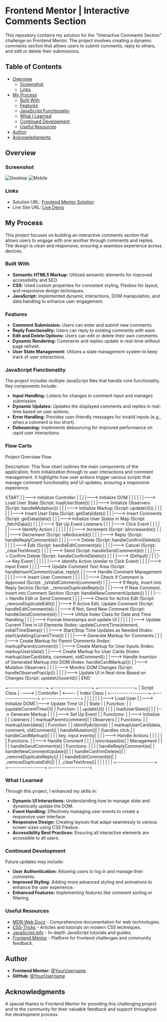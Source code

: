 # Frontend Mentor | Interactive Comments Section

This repository contains my solution for the "Interactive Comments Section" challenge on Frontend Mentor. The project involves creating a dynamic comments section that allows users to submit comments, reply to others, and edit or delete their submissions.

## Table of Contents

- [Overview](#overview)
  - [Screenshot](#screenshot)
  - [Links](#links)
- [My Process](#my-process)
  - [Built With](#built-with)
  - [Features](#features)
  - [JavaScript Functionality](#javascript-functionality)
  - [What I Learned](#what-i-learned)
  - [Continued Development](#continued-development)
  - [Useful Resources](#useful-resources)
- [Author](#author)
- [Acknowledgments](#acknowledgments)

## Overview

### Screenshot

![Desktop](./design/Desktop.png)
![Mobile](./design/Mobile.png)

### Links

- Solution URL: [Frontend Mentor Solution](https://www.frontendmentor.io/solutions/your-solution-url)
- Live Site URL: [Live Demo](https://your-github-username.github.io/your-repo-name)

## My Process

This project focuses on building an interactive comments section that allows users to engage with one another through comments and replies. The design is clean and responsive, ensuring a seamless experience across devices.

### Built With

- **Semantic HTML5 Markup:** Utilized semantic elements for improved accessibility and SEO.
- **CSS:** Used custom properties for consistent styling, Flexbox for layout, and responsive design techniques.
- **JavaScript:** Implemented dynamic interactions, DOM manipulation, and data handling to enhance user engagement.

### Features

- **Comment Submission:** Users can enter and submit new comments.
- **Reply Functionality:** Users can reply to existing comments with ease.
- **Edit and Delete Options:** Users can edit or delete their own comments.
- **Dynamic Rendering:** Comments and replies update in real-time without page refresh.
- **User State Management:** Utilizes a state management system to keep track of user interactions.

### JavaScript Functionality

The project includes multiple JavaScript files that handle core functionality. Key components include:

- **Input Handling:** Listens for changes in comment input and manages submission.
- **Dynamic Updates:** Updates the displayed comments and replies in real-time based on user actions.
- **Error Handling:** Provides user-friendly messages for invalid inputs (e.g., when a comment is too short).
- **Debouncing:** Implements debouncing for improved performance on rapid user interactions.

### Flow Carts

Project Overview Flow

Description: This flow chart outlines the main components of the application, from initialization through to user interactions and comment management. It highlights how user actions trigger various scripts that manage comment functionality and UI updates, ensuring a responsive experience.

<!-- prettier-ignore -->
START
|
|---> Initialize Controller
|     |
|     |---> Initialize DOM
|     |     |
|     |     |---> Load User State (Script: loadUserState())
|     |     |---> Initialize Observers (Script: handleMutation())
|     |     |---> Initialize Markup (Script: updateUi())
|     |           |
|     |           |---> Insert User Data (Script: getData(data))
|     |           |---> Insert Comments (Script: getData(data))
|     |           |---> Initialize User States in Map (Script: _fetchData())
|     |
|     |---> Set Up Event Listeners
|           |
|           |---> Click Event
|           |     |
|           |     |---> Identify Action
|           |     |     |
|           |     |     |---> Increment (Script: isIncreased(e))
|           |     |     |---> Decrement (Script: isReduced(e))
|           |     |     |---> Reply (Script: handleReplyComment(e))
|           |     |     |---> Delete (Script: handleConfirmDelete())
|           |     |     |---> Edit (Script: handleEditComment(e))
|           |     |     |---> Cancel (Script: _clearTextArea())
|           |     |     |---> Send (Script: handleSendComment(e))
|           |     |     |---> Confirm Delete (Script: handleConfirmDelete())
|           |     |     |---> (Default)
|           |
|           |---> Key Event
|           |     |
|           |     |---> Identify Action (similar to Click Event)
|           |
|           |---> Input Event
|                 |
|                 |---> Update Comment Text Area (Script: handleInsertComment(value, reply))
|
|---> Handle Comment Management
|     |
|     |---> Insert User Comment
|     |     |
|     |     |---> Check if Comment is Approved (Script: _isValidComment(comment))
|     |     |---> If Reply, Insert into Reply Section (Script: _removeDuplicateReply())
|     |     |---> If New Comment, Insert into Comment Section (Script: handleNewCommentUpdate())
|     |
|     |---> Handle Edit or Send Comment
|           |
|           |---> Check for Active Edit (Script: _removeDuplicateEdit())
|           |---> If Active Edit, Update Comment (Script: handleEditComment(e))
|           |---> If Not, Send New Comment (Script: handleSendComment(e))
|
|---> Utilize Index Class for Date and Time Handling
|     |
|     |---> Format timestamps and update UI
|     |     |
|     |     |---> Update Current Time in UI Elements (Index: updateCurrentTime(element, initialTimeStamp))
|     |     |---> Start/Stop Time Updates as Needed (Index: startUpdatingCurrentTime())
|     |
|     |---> Generate Markup for Comments
|           |
|           |---> Create Markup for Parent Comments (Index: markupParent(comment))
|           |---> Create Markup for User Inputs (Index: markupUser(data))
|           |---> Create Markup for User Cards (Index: markupUserCard(data, comment, oldComment))
|           |---> Handle Insertion of Generated Markup into DOM (Index: handleCardMarkup())
|
|---> Mutation Observers
|     |
|     |---> Monitor DOM Changes (Script: handleObservePopUp())
|     |
|     |---> Update UI in Real-time Based on Changes (Script: updateUi(userId))
|
END

<!-- prettier-ignore  -->
+-------------------+       +-------------------+       +------------------+
|     Script Class  | ----> |     Controller    | <---- |     Index Class   |
+-------------------+       +-------------------+       +------------------+
|                   |       |                   |       |                  |
|---> Load User     |       |---> Initialize DOM|       |---> Update Time UI |
|     State         |       |     Function:     |       |     (updateCurrentTime())|
|     Function:     |       |     updateUi()    |       |                  |
|     loadUserState()|      |                   |       |---> Generate Markup |
|                   |       |---> Set Up Event  |       |     Functions:    |
|---> Initialize    |       |     Listeners     |       |     markupParent(comment)|
|     Observers     |       |     Functions:    |       |     markupUser(data)|
|     Function:     |       |     identifyAction(e) |   |     markupUserCard(data, comment, oldComment)|
|     handleMutation()|     |     (handles click,|       |     handleCardMarkup()|
|                   |       |     key, input events)|   |                  |
|---> Handle Actions |       |                   |       |                  |
|     Functions:    |       |---> Handle Comment |       |                  |
|     isIncreased(e)|       |     Management     |       |                  |
|     handleSendComment(e)| |     Functions:     |       |                  |
|     handleReplyComment(e)| |     handleNewCommentUpdate()|                 |
|     handleConfirmDelete()| |     _removeDuplicateReply()|                  |
|     handleEditComment(e)| |     _removeDuplicateEdit()|                   |
|     _clearTextArea()|     |                   |       |                  |
|                   |       +-------------------+       +------------------+
+-------------------+

### What I Learned

Through this project, I enhanced my skills in:

- **Dynamic UI Interactions:** Understanding how to manage state and dynamically update the DOM.
- **Event Handling:** Effectively managing user events to create a responsive user interface.
- **Responsive Design:** Creating layouts that adapt seamlessly to various screen sizes using CSS Flexbox.
- **Accessibility Best Practices:** Ensuring all interactive elements are accessible to all users.

### Continued Development

Future updates may include:

- **User Authentication:** Allowing users to log in and manage their comments.
- **Improved Styling:** Adding more advanced styling and animations to enhance the user experience.
- **Enhanced Features:** Implementing features like comment sorting or filtering.

### Useful Resources

- [MDN Web Docs](https://developer.mozilla.org/en-US/) - Comprehensive documentation for web technologies.
- [CSS-Tricks](https://css-tricks.com/) - Articles and tutorials on modern CSS techniques.
- [JavaScript.info](https://javascript.info/) - In-depth JavaScript tutorials and guides.
- [Frontend Mentor](https://www.frontendmentor.io/) - Platform for frontend challenges and community feedback.

## Author

- **Frontend Mentor:** [@YourUsername](https://www.frontendmentor.io/profile/@YourUsername)
- **GitHub:** [@YourUsername](https://github.com/YourUsername)

## Acknowledgments

A special thanks to Frontend Mentor for providing this challenging project and to the community for their valuable feedback and support throughout the development process.
